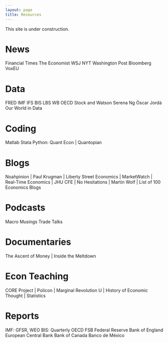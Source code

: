 ```yaml
---
layout: page
title: Resources
---
```


This site is under construction.

# News
Financial Times
The Economist
WSJ
NYT
Washington Post
Bloomberg
VoxEU

# Data
FRED
IMF IFS
BIS LBS
WB
OECD
Stock and Watson
Serena Ng
Òscar Jordà
Our World in Data

# Coding
Matlab
Stata
Python: Quant Econ | Quantopian

# Blogs
Noahpinion | Paul Krugman | Liberty Street Economics | MarketWatch | Real-Time Economics | JHU CFE | No Hesitations | Martin Wolf | List of 100 Economics Blogs

# Podcasts
Macro Musings
Trade Talks

# Documentaries
The Ascent of Money | Inside the Meltdown

# Econ Teaching
CORE Project | Policon | Marginal Revolution U | History of Economic Thought | Statistics

# Reports
IMF: GFSR, WEO
BIS: Quarterly
OECD
FSB
Federal Reserve
Bank of England
European Central Bank
Bank of Canada
Banco de México
